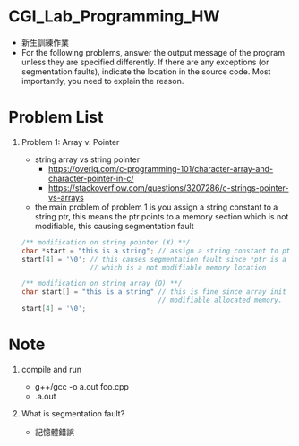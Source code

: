 # CGI_Lab_Programming_HW
- 新生訓練作業
- For the following problems, answer the output message of the program unless they are specified differently. If there are any exceptions (or segmentation faults), indicate the location in the source code. Most importantly, you need to explain the reason.

# Problem List

1. Problem 1: Array v. Pointer
    - string array vs string pointer
        - https://overiq.com/c-programming-101/character-array-and-character-pointer-in-c/
        - https://stackoverflow.com/questions/3207286/c-strings-pointer-vs-arrays
    - the main problem of problem 1 is you assign a string constant to a string ptr,
      this means the ptr points to a memory section which is not modifiable, this causing 
      segmentation fault 
      
    ```c
    /** modification on string pointer (X) **/
    char *start = "this is a string"; // assign a string constant to ptr.
    start[4] = '\0'; // this causes segmentation fault since *ptr is a string contant, 
                     // which is a not modifiable memory location

    /** modification on string array (O) **/
    char start[] = "this is a string" // this is fine since array init copies the string data into 
                                      // modifiable allocated memory.
    start[4] = '\0';
    ```

# Note 

1. compile and run

    - g++/gcc -o a.out foo.cpp
    - .a.out

2. What is segmentation fault?

    -   記憶體錯誤